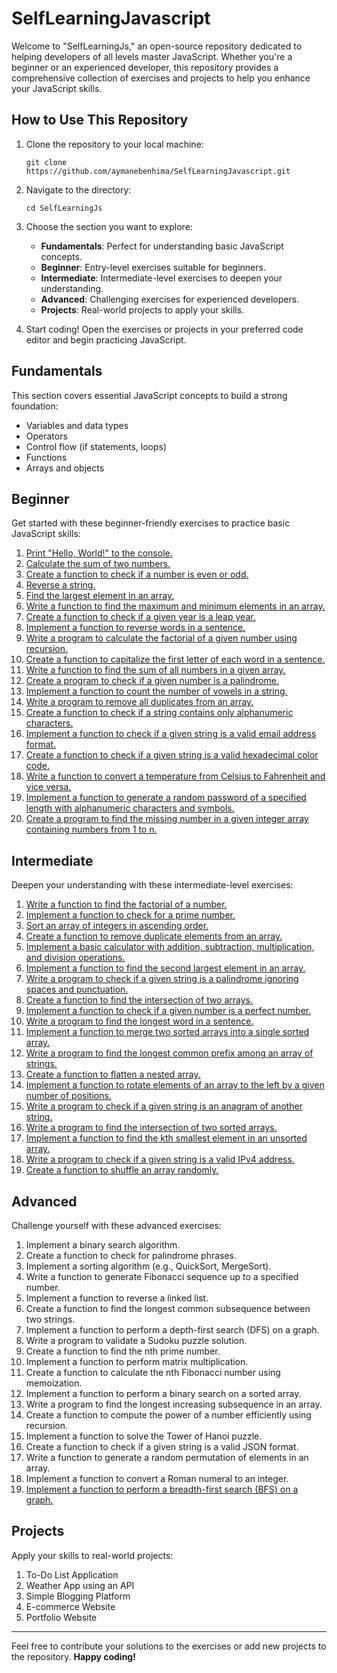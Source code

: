 # SelfLearningJavascript

Welcome to "SelfLearningJs," an open-source repository dedicated to helping developers of all levels master JavaScript. Whether you're a beginner or an experienced developer, this repository provides a comprehensive collection of exercises and projects to help you enhance your JavaScript skills.

## How to Use This Repository

1. Clone the repository to your local machine:
   ```
   git clone https://github.com/aymanebenhima/SelfLearningJavascript.git
   ```

2. Navigate to the directory:
   ```
   cd SelfLearningJs
   ```

3. Choose the section you want to explore:
   - **Fundamentals**: Perfect for understanding basic JavaScript concepts.
   - **Beginner**: Entry-level exercises suitable for beginners.
   - **Intermediate**: Intermediate-level exercises to deepen your understanding.
   - **Advanced**: Challenging exercises for experienced developers.
   - **Projects**: Real-world projects to apply your skills.

4. Start coding! Open the exercises or projects in your preferred code editor and begin practicing JavaScript.

## Fundamentals

This section covers essential JavaScript concepts to build a strong foundation:

- Variables and data types
- Operators
- Control flow (if statements, loops)
- Functions
- Arrays and objects

## Beginner

Get started with these beginner-friendly exercises to practice basic JavaScript skills:

1. [Print "Hello, World!" to the console.](01.Beginner/1/README.md)
2. [Calculate the sum of two numbers.](01.Beginner/2/README.md)
3. [Create a function to check if a number is even or odd.](01.Beginner/3/README.md)
4. [Reverse a string.](01.Beginner/4/README.md)
5. [Find the largest element in an array.](01.Beginner/5/README.md)
6. [Write a function to find the maximum and minimum elements in an array.](01.Beginner/6/README.md)
7. [Create a function to check if a given year is a leap year.](01.Beginner/7/README.md)
8. [Implement a function to reverse words in a sentence.](01.Beginner/8/README.md)
9. [Write a program to calculate the factorial of a given number using recursion.](01.Beginner/9/README.md)
10. [Create a function to capitalize the first letter of each word in a sentence.](01.Beginner/10/README.md)
11. [Write a function to find the sum of all numbers in a given array.](01.Beginner/11/README.md)
12. [Create a program to check if a given number is a palindrome.](01.Beginner/12/README.md)
13. [Implement a function to count the number of vowels in a string.](01.Beginner/13/README.md)
14. [Write a program to remove all duplicates from an array.](01.Beginner/14/README.md)
15. [Create a function to check if a string contains only alphanumeric characters.](01.Beginner/15/README.md)
16. [Implement a function to check if a given string is a valid email address format.](01.Beginner/16/README.md)
17. [Create a function to check if a given string is a valid hexadecimal color code.](01.Beginner/17/README.md)
18. [Write a function to convert a temperature from Celsius to Fahrenheit and vice versa.](01.Beginner/18/README.md)
19. [Implement a function to generate a random password of a specified length with alphanumeric characters and symbols.](01.Beginner/19/README.md)
20. [Create a program to find the missing number in a given integer array containing numbers from 1 to n.](01.Beginner/20/README.md)

## Intermediate

Deepen your understanding with these intermediate-level exercises:

1. [Write a function to find the factorial of a number.](02.Intermediate/1/README.md)
2. [Implement a function to check for a prime number.](02.Intermediate/2/README.md)
3. [Sort an array of integers in ascending order.](02.Intermediate/3/README.md)
4. [Create a function to remove duplicate elements from an array.](02.Intermediate/4/README.md)
5. [Implement a basic calculator with addition, subtraction, multiplication, and division operations.](02.Intermediate/5/README.md)
6. [Implement a function to find the second largest element in an array.](02.Intermediate/6/README.md)
7. [Write a program to check if a given string is a palindrome ignoring spaces and punctuation.](02.Intermediate/7/README.md)
8. [Create a function to find the intersection of two arrays.](02.Intermediate/8/README.md)
9. [Implement a function to check if a given number is a perfect number.](02.Intermediate/9/README.md)
10. [Write a program to find the longest word in a sentence.](02.Intermediate/10/README.md)
11. [Implement a function to merge two sorted arrays into a single sorted array.](02.Intermediate/11/README.md)
12. [Write a program to find the longest common prefix among an array of strings.](02.Intermediate/12/README.md)
13. [Create a function to flatten a nested array.](02.Intermediate/13/README.md)
14. [Implement a function to rotate elements of an array to the left by a given number of positions.](02.Intermediate/14/README.md)
15. [Write a program to check if a given string is an anagram of another string.](02.Intermediate/15/README.md)
16. [Write a program to find the intersection of two sorted arrays.](02.Intermediate/16/README.md)
17. [Implement a function to find the kth smallest element in an unsorted array.](02.Intermediate/17/README.md)
18. [Write a program to check if a given string is a valid IPv4 address.](02.Intermediate/18/README.md)
19. [Create a function to shuffle an array randomly.](02.Intermediate/19/README.md)

## Advanced

Challenge yourself with these advanced exercises:

1. Implement a binary search algorithm.
2. Create a function to check for palindrome phrases.
3. Implement a sorting algorithm (e.g., QuickSort, MergeSort).
4. Write a function to generate Fibonacci sequence up to a specified number.
5. Implement a function to reverse a linked list.
6. Create a function to find the longest common subsequence between two strings.
7. Implement a function to perform a depth-first search (DFS) on a graph.
8. Write a program to validate a Sudoku puzzle solution.
9. Create a function to find the nth prime number.
10. Implement a function to perform matrix multiplication.
11. Create a function to calculate the nth Fibonacci number using memoization.
12. Implement a function to perform a binary search on a sorted array.
13. Write a program to find the longest increasing subsequence in an array.
14. Create a function to compute the power of a number efficiently using recursion.
15. Implement a function to solve the Tower of Hanoi puzzle.
16. Create a function to check if a given string is a valid JSON format.
17. Write a function to generate a random permutation of elements in an array.
18. Implement a function to convert a Roman numeral to an integer.
19. [Implement a function to perform a breadth-first search (BFS) on a graph.](03.Advanced/19/README.md)


## Projects

Apply your skills to real-world projects:

1. To-Do List Application
2. Weather App using an API
3. Simple Blogging Platform
4. E-commerce Website
5. Portfolio Website


---

Feel free to contribute your solutions to the exercises or add new projects to the repository.
**Happy coding!**
